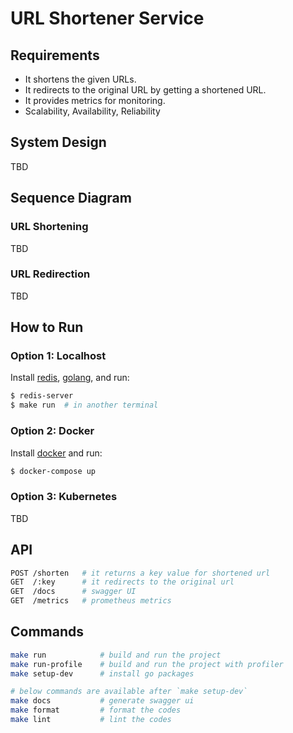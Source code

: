 # URL Shortener Service

## Requirements
- It shortens the given URLs.
- It redirects to the original URL by getting a shortened URL.
- It provides metrics for monitoring.
- Scalability, Availability, Reliability

## System Design
TBD

## Sequence Diagram
### URL Shortening
TBD

### URL Redirection
TBD

## How to Run
### Option 1: Localhost
Install [redis](https://redis.io/docs/getting-started/installation/), [golang](https://go.dev/doc/install), and run:
```bash
$ redis-server
$ make run  # in another terminal
```

### Option 2: Docker
Install [docker](https://docs.docker.com/engine/install/) and run:
```bash
$ docker-compose up
```

### Option 3: Kubernetes
TBD

## API
```bash
POST /shorten  	# it returns a key value for shortened url
GET  /:key		# it redirects to the original url
GET  /docs		# swagger UI
GET  /metrics	# prometheus metrics
```

## Commands
```bash
make run            # build and run the project
make run-profile    # build and run the project with profiler
make setup-dev      # install go packages

# below commands are available after `make setup-dev`
make docs           # generate swagger ui
make format         # format the codes
make lint           # lint the codes
```
